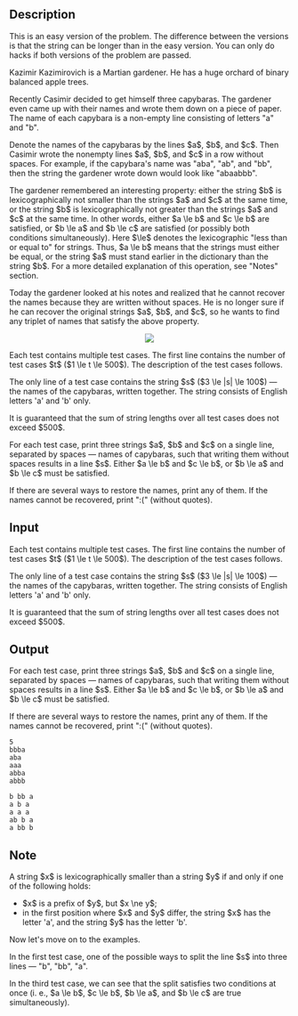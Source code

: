 ## Description

<div><p><span class="tex-font-style-bf">This is an easy version of the problem. The difference between the versions is that the string can be longer than in the easy version. You can only do hacks if both versions of the problem are passed.</span></p><p>Kazimir Kazimirovich is a Martian gardener. He has a huge orchard of binary balanced apple trees.</p><p>Recently Casimir decided to get himself three capybaras. The gardener even came up with their names and wrote them down on a piece of paper. The name of each capybara is a non-empty line consisting of letters "<span class="tex-font-style-tt">a</span>" and "<span class="tex-font-style-tt">b</span>".</p><p>Denote the names of the capybaras by the lines $a$, $b$, and $c$. Then Casimir wrote the nonempty lines $a$, $b$, and $c$ in a row without spaces. For example, if the capybara's name was "<span class="tex-font-style-tt">aba</span>", "<span class="tex-font-style-tt">ab</span>", and "<span class="tex-font-style-tt">bb</span>", then the string the gardener wrote down would look like "<span class="tex-font-style-tt">abaabbb</span>".</p><p>The gardener remembered an interesting property: either the string $b$ is lexicographically not smaller than the strings $a$ and $c$ at the same time, or the string $b$ is lexicographically not greater than the strings $a$ and $c$ at the same time. In other words, either $a \le b$ and $c \le b$ are satisfied, or $b \le a$ and $b \le c$ are satisfied (or possibly both conditions simultaneously). Here $\le$ denotes the lexicographic "less than or equal to" for strings. Thus, $a \le b$ means that the strings must either be equal, or the string $a$ must stand earlier in the dictionary than the string $b$. For a more detailed explanation of this operation, see "Notes" section.</p><p>Today the gardener looked at his notes and realized that he cannot recover the names because they are written without spaces. He is no longer sure if he can recover the original strings $a$, $b$, and $c$, so he wants to find any triplet of names that satisfy the above property.</p><center> <img class="tex-graphics" src="file://z9oQpDBu.png" style="max-width: 100.0%;max-height: 100.0%;"> </center></div><div class="input-specification"><p>Each test contains multiple test cases. The first line contains the number of test cases $t$ ($1 \le t \le 500$). The description of the test cases follows.</p><p>The only line of a test case contains the string $s$ ($3 \le |s| \le 100$)&nbsp;— the names of the capybaras, written together. The string consists of English letters '<span class="tex-font-style-tt">a</span>' and '<span class="tex-font-style-tt">b</span>' only.</p><p>It is guaranteed that the sum of string lengths over all test cases does not exceed $500$.</p></div><div class="output-specification"><p>For each test case, print three strings $a$, $b$ and $c$ on a single line, separated by spaces&nbsp;— names of capybaras, such that writing them without spaces results in a line $s$. Either $a \le b$ and $c \le b$, or $b \le a$ and $b \le c$ must be satisfied.</p><p>If there are several ways to restore the names, print any of them. If the names cannot be recovered, print "<span class="tex-font-style-tt">:(</span>" (without quotes).</p></div>

## Input

<p>Each test contains multiple test cases. The first line contains the number of test cases $t$ ($1 \le t \le 500$). The description of the test cases follows.</p><p>The only line of a test case contains the string $s$ ($3 \le |s| \le 100$)&nbsp;— the names of the capybaras, written together. The string consists of English letters '<span class="tex-font-style-tt">a</span>' and '<span class="tex-font-style-tt">b</span>' only.</p><p>It is guaranteed that the sum of string lengths over all test cases does not exceed $500$.</p>

## Output

<p>For each test case, print three strings $a$, $b$ and $c$ on a single line, separated by spaces&nbsp;— names of capybaras, such that writing them without spaces results in a line $s$. Either $a \le b$ and $c \le b$, or $b \le a$ and $b \le c$ must be satisfied.</p><p>If there are several ways to restore the names, print any of them. If the names cannot be recovered, print "<span class="tex-font-style-tt">:(</span>" (without quotes).</p>





```input1|2,4,6
5
bbba
aba
aaa
abba
abbb
```




```output1
b bb a
a b a
a a a
ab b a
a bb b
```



## Note

<p>A string $x$ is lexicographically smaller than a string $y$ if and only if one of the following holds: </p><ul> <li> $x$ is a prefix of $y$, but $x \ne y$; </li><li> in the first position where $x$ and $y$ differ, the string $x$ has the letter '<span class="tex-font-style-tt">a</span>', and the string $y$ has the letter '<span class="tex-font-style-tt">b</span>'. </li></ul><p>Now let's move on to the examples.</p><p>In the first test case, one of the possible ways to split the line $s$ into three lines&nbsp;— "<span class="tex-font-style-tt">b</span>", "<span class="tex-font-style-tt">bb</span>", "<span class="tex-font-style-tt">a</span>".</p><p>In the third test case, we can see that the split satisfies two conditions at once (i.&nbsp;e., $a \le b$, $c \le b$, $b \le a$, and $b \le c$ are true simultaneously).</p>
